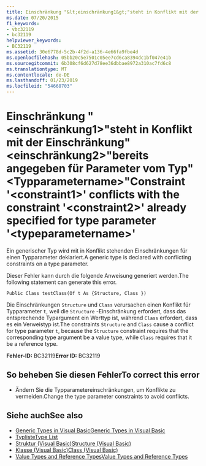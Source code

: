 ```yaml
---
title: Einschränkung "&lt;einschränkung1&gt;"steht in Konflikt mit der Einschränkung"&lt;einschränkung2&gt;"bereits angegeben für Parameter vom Typ"&lt;Typparametername&gt;"
ms.date: 07/20/2015
f1_keywords:
- vbc32119
- bc32119
helpviewer_keywords:
- BC32119
ms.assetid: 30e6778d-5c2b-4f2d-a136-4e66fa9fbe4d
ms.openlocfilehash: 05bb20c5e7501c05ee7cd6ca8394dc1bf047e41b
ms.sourcegitcommit: 6b308cf6d627d78ee36dbbae8972a310ac7fd6c8
ms.translationtype: MT
ms.contentlocale: de-DE
ms.lasthandoff: 01/23/2019
ms.locfileid: "54668703"
---
```

# <a name="constraint-ltconstraint1gt-conflicts-with-the-constraint-ltconstraint2gt-already-specified-for-type-parameter-lttypeparameternamegt"></a><span data-ttu-id="cc0cd-102">Einschränkung "&lt;einschränkung1&gt;"steht in Konflikt mit der Einschränkung"&lt;einschränkung2&gt;"bereits angegeben für Parameter vom Typ"&lt;Typparametername&gt;"</span><span class="sxs-lookup"><span data-stu-id="cc0cd-102">Constraint '&lt;constraint1&gt;' conflicts with the constraint '&lt;constraint2&gt;' already specified for type parameter '&lt;typeparametername&gt;'</span></span>
<span data-ttu-id="cc0cd-103">Ein generischer Typ wird mit in Konflikt stehenden Einschränkungen für einen Typparameter deklariert.</span><span class="sxs-lookup"><span data-stu-id="cc0cd-103">A generic type is declared with conflicting constraints on a type parameter.</span></span>  
  
 <span data-ttu-id="cc0cd-104">Dieser Fehler kann durch die folgende Anweisung generiert werden.</span><span class="sxs-lookup"><span data-stu-id="cc0cd-104">The following statement can generate this error.</span></span>  
  
 `Public Class testClass(Of t As {Structure, Class })`  
  
 <span data-ttu-id="cc0cd-105">Die Einschränkungen `Structure` und `Class` verursachen einen Konflikt für Typparameter `t`, weil die `Structure` -Einschränkung erfordert, dass das entsprechende Typargument ein Werttyp ist, während `Class` erfordert, dass es ein Verweistyp ist.</span><span class="sxs-lookup"><span data-stu-id="cc0cd-105">The constraints `Structure` and `Class` cause a conflict for type parameter `t`, because the `Structure` constraint requires that the corresponding type argument be a value type, while `Class` requires that it be a reference type.</span></span>  
  
 <span data-ttu-id="cc0cd-106">**Fehler-ID:** BC32119</span><span class="sxs-lookup"><span data-stu-id="cc0cd-106">**Error ID:** BC32119</span></span>  
  
## <a name="to-correct-this-error"></a><span data-ttu-id="cc0cd-107">So beheben Sie diesen Fehler</span><span class="sxs-lookup"><span data-stu-id="cc0cd-107">To correct this error</span></span>  
  
-   <span data-ttu-id="cc0cd-108">Ändern Sie die Typparametereinschränkungen, um Konflikte zu vermeiden.</span><span class="sxs-lookup"><span data-stu-id="cc0cd-108">Change the type parameter constraints to avoid conflicts.</span></span>  
  
## <a name="see-also"></a><span data-ttu-id="cc0cd-109">Siehe auch</span><span class="sxs-lookup"><span data-stu-id="cc0cd-109">See also</span></span>

- [<span data-ttu-id="cc0cd-110">Generic Types in Visual Basic</span><span class="sxs-lookup"><span data-stu-id="cc0cd-110">Generic Types in Visual Basic</span></span>](../../visual-basic/programming-guide/language-features/data-types/generic-types.md)
- [<span data-ttu-id="cc0cd-111">Typliste</span><span class="sxs-lookup"><span data-stu-id="cc0cd-111">Type List</span></span>](../../visual-basic/language-reference/statements/type-list.md)
- [<span data-ttu-id="cc0cd-112">Struktur (Visual Basic)</span><span class="sxs-lookup"><span data-stu-id="cc0cd-112">Structure (Visual Basic)</span></span>](../../visual-basic/language-reference/statements/structure-statement.md)
- [<span data-ttu-id="cc0cd-113">Klasse (Visual Basic)</span><span class="sxs-lookup"><span data-stu-id="cc0cd-113">Class (Visual Basic)</span></span>](../../visual-basic/language-reference/statements/class-statement.md)
- [<span data-ttu-id="cc0cd-114">Value Types and Reference Types</span><span class="sxs-lookup"><span data-stu-id="cc0cd-114">Value Types and Reference Types</span></span>](../../visual-basic/programming-guide/language-features/data-types/value-types-and-reference-types.md)
